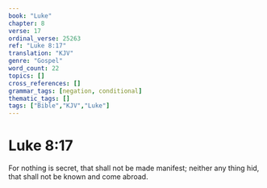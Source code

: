 ```yaml
---
book: "Luke"
chapter: 8
verse: 17
ordinal_verse: 25263
ref: "Luke 8:17"
translation: "KJV"
genre: "Gospel"
word_count: 22
topics: []
cross_references: []
grammar_tags: [negation, conditional]
thematic_tags: []
tags: ["Bible","KJV","Luke"]
---
```


# Luke 8:17

For nothing is secret, that shall not be made manifest; neither any thing hid, that shall not be known and come abroad.
